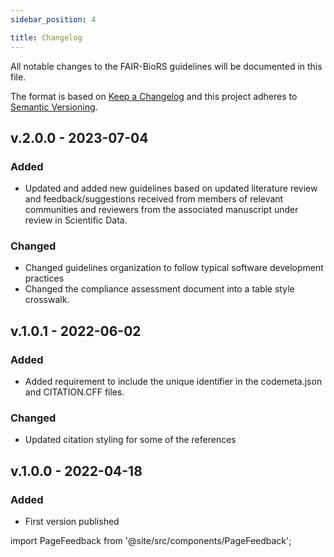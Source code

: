 ```yaml
---
sidebar_position: 4

title: Changelog
---
```


All notable changes to the FAIR-BioRS guidelines will be documented in this file.

The format is based on [Keep a Changelog](http://keepachangelog.com/en/1.0.0/)
and this project adheres to [Semantic Versioning](http://semver.org/spec/v2.0.0.html).

## v.2.0.0 - 2023-07-04

### Added

- Updated and added new guidelines based on updated literature review and feedback/suggestions received from members of relevant communities and reviewers from the associated manuscript under review in Scientific Data.

### Changed

- Changed guidelines organization to follow typical software development practices
- Changed the compliance assessment document into a table style crosswalk.

## v.1.0.1 - 2022-06-02

### Added

- Added requirement to include the unique identifier in the codemeta.json and CITATION.CFF files.

### Changed

- Updated citation styling for some of the references

## v.1.0.0 - 2022-04-18

### Added

- First version published

import PageFeedback from '@site/src/components/PageFeedback';

<PageFeedback />
